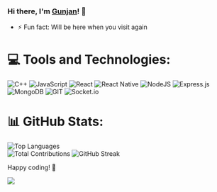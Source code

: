 ### Hi there, I'm [Gunjan](../../../)! 👋

- ⚡ Fun fact: Will be here when you visit again

# 💻 Tools and Technologies:
![C++](https://img.shields.io/badge/c++-%2300599C.svg?style=for-the-badge&logo=c%2B%2B&logoColor=white) ![JavaScript](https://img.shields.io/badge/javascript-%23323330.svg?style=for-the-badge&logo=javascript&logoColor=%23F7DF1E) ![React](https://img.shields.io/badge/react-%2320232a.svg?style=for-the-badge&logo=react&logoColor=%2361DAFB) ![React Native](https://img.shields.io/badge/react_native-%2320232a.svg?style=for-the-badge&logo=react&logoColor=%2361DAFB) ![NodeJS](https://img.shields.io/badge/node.js-6DA55F?style=for-the-badge&logo=node.js&logoColor=white) ![Express.js](https://img.shields.io/badge/express.js-%23404d59.svg?style=for-the-badge&logo=express&logoColor=%2361DAFB) ![MongoDB](https://img.shields.io/badge/MongoDB-%234ea94b.svg?style=for-the-badge&logo=mongodb&logoColor=white) ![GIT](https://img.shields.io/badge/Git-fc6d26?style=for-the-badge&logo=git&logoColor=white) ![Socket.io](https://img.shields.io/badge/Socket.io-black?style=for-the-badge&logo=socket.io&badgeColor=010101) 

# 📊 GitHub Stats:
![Top Languages](https://github-readme-stats.vercel.app/api/top-langs/?username=Gunjan78&theme=dark&hide_border=false&include_all_commits=false&count_private=false&layout=compact)<br/>
![Total Contributions](https://github-readme-stats.vercel.app/api?username=Gunjan78&theme=dark&hide_border=false&include_all_commits=false&count_private=false)
![GitHub Streak](https://github-readme-streak-stats.herokuapp.com/?user=Gunjan78&theme=dark&hide_border=false)


Happy coding! 🚀   


[![](https://visitcount.itsvg.in/api?id=praval791&icon=0&color=0)](https://visitcount.itsvg.in)
